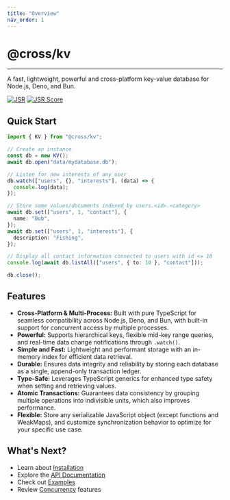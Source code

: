 ```yaml
---
title: "Overview"
nav_order: 1
---
```


# @cross/kv

---

A fast, lightweight, powerful and cross-platform key-value database for Node.js,
Deno, and Bun.

[![JSR](https://jsr.io/badges/@cross/kv)](https://jsr.io/@cross/kv)
[![JSR Score](https://jsr.io/badges/@cross/kv/score)](https://jsr.io/@cross/kv)

## Quick Start

```typescript
import { KV } from "@cross/kv";

// Create an instance
const db = new KV();
await db.open("data/mydatabase.db");

// Listen for new interests of any user
db.watch(["users", {}, "interests"], (data) => {
  console.log(data);
});

// Store some values/documents indexed by users.<id>.<category>
await db.set(["users", 1, "contact"], {
  name: "Bob",
});
await db.set(["users", 1, "interests"], {
  description: "Fishing",
});

// Display all contact information connected to users with id <= 10
console.log(await db.listAll(["users", { to: 10 }, "contact"]));

db.close();
```

## Features

- **Cross-Platform & Multi-Process:** Built with pure TypeScript for seamless
  compatibility across Node.js, Deno, and Bun, with built-in support for
  concurrent access by multiple processes.
- **Powerful:** Supports hierarchical keys, flexible mid-key range queries, and
  real-time data change notifications through `.watch()`.
- **Simple and Fast:** Lightweight and performant storage with an in-memory
  index for efficient data retrieval.
- **Durable:** Ensures data integrity and reliability by storing each database
  as a single, append-only transaction ledger.
- **Type-Safe:** Leverages TypeScript generics for enhanced type safety when
  setting and retrieving values.
- **Atomic Transactions:** Guarantees data consistency by grouping multiple
  operations into indivisible units, which also improves performance.
- **Flexible:** Store any serializable JavaScript object (except functions and
  WeakMaps), and customize synchronization behavior to optimize for your
  specific use case.

## What's Next?

- Learn about [Installation](installation)
- Explore the [API Documentation](api)
- Check out [Examples](examples)
- Review [Concurrency](concurrency) features
